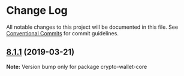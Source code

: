 # Change Log

All notable changes to this project will be documented in this file.
See [Conventional Commits](https://conventionalcommits.org) for commit guidelines.

## [8.1.1](https://github.com/matiu/ltzcore/compare/v8.1.0...v8.1.1) (2019-03-21)

**Note:** Version bump only for package crypto-wallet-core
